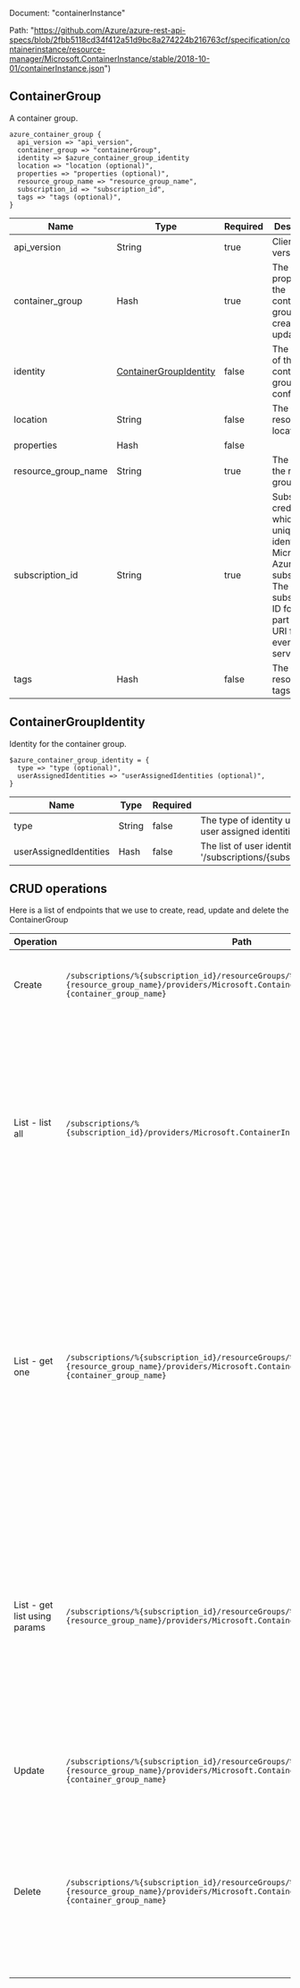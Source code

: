 Document: "containerInstance"


Path: "https://github.com/Azure/azure-rest-api-specs/blob/2fbb5118cd34f412a51d9bc8a274224b216763cf/specification/containerinstance/resource-manager/Microsoft.ContainerInstance/stable/2018-10-01/containerInstance.json")

## ContainerGroup

A container group.

```puppet
azure_container_group {
  api_version => "api_version",
  container_group => "containerGroup",
  identity => $azure_container_group_identity
  location => "location (optional)",
  properties => "properties (optional)",
  resource_group_name => "resource_group_name",
  subscription_id => "subscription_id",
  tags => "tags (optional)",
}
```

| Name        | Type           | Required       | Description       |
| ------------- | ------------- | ------------- | ------------- |
|api_version | String | true | Client API version |
|container_group | Hash | true | The properties of the container group to be created or updated. |
|identity | [ContainerGroupIdentity](#containergroupidentity) | false | The identity of the container group, if configured. |
|location | String | false | The resource location. |
|properties | Hash | false |  |
|resource_group_name | String | true | The name of the resource group. |
|subscription_id | String | true | Subscription credentials which uniquely identify Microsoft Azure subscription. The subscription ID forms part of the URI for every service call. |
|tags | Hash | false | The resource tags. |
        
## ContainerGroupIdentity

Identity for the container group.

```puppet
$azure_container_group_identity = {
  type => "type (optional)",
  userAssignedIdentities => "userAssignedIdentities (optional)",
}
```

| Name        | Type           | Required       | Description       |
| ------------- | ------------- | ------------- | ------------- |
|type | String | false | The type of identity used for the container group. The type 'SystemAssigned, UserAssigned' includes both an implicitly created identity and a set of user assigned identities. The type 'None' will remove any identities from the container group. |
|userAssignedIdentities | Hash | false | The list of user identities associated with the container group. The user identity dictionary key references will be ARM resource ids in the form: '/subscriptions/{subscriptionId}/resourceGroups/{resourceGroupName}/providers/Microsoft.ManagedIdentity/userAssignedIdentities/{identityName}'. |



## CRUD operations

Here is a list of endpoints that we use to create, read, update and delete the ContainerGroup

| Operation | Path | Verb | Description | OperationID |
| ------------- | ------------- | ------------- | ------------- | ------------- |
|Create|`/subscriptions/%{subscription_id}/resourceGroups/%{resource_group_name}/providers/Microsoft.ContainerInstance/containerGroups/%{container_group_name}`|Put|Create or update container groups with specified configurations.|ContainerGroups_CreateOrUpdate|
|List - list all|`/subscriptions/%{subscription_id}/providers/Microsoft.ContainerInstance/containerGroups`|Get|Get a list of container groups in the specified subscription. This operation returns properties of each container group including containers, image registry credentials, restart policy, IP address type, OS type, state, and volumes.|ContainerGroups_List|
|List - get one|`/subscriptions/%{subscription_id}/resourceGroups/%{resource_group_name}/providers/Microsoft.ContainerInstance/containerGroups/%{container_group_name}`|Get|Gets the properties of the specified container group in the specified subscription and resource group. The operation returns the properties of each container group including containers, image registry credentials, restart policy, IP address type, OS type, state, and volumes.|ContainerGroups_Get|
|List - get list using params|`/subscriptions/%{subscription_id}/resourceGroups/%{resource_group_name}/providers/Microsoft.ContainerInstance/containerGroups`|Get|Get a list of container groups in a specified subscription and resource group. This operation returns properties of each container group including containers, image registry credentials, restart policy, IP address type, OS type, state, and volumes.|ContainerGroups_ListByResourceGroup|
|Update|`/subscriptions/%{subscription_id}/resourceGroups/%{resource_group_name}/providers/Microsoft.ContainerInstance/containerGroups/%{container_group_name}`|Put|Create or update container groups with specified configurations.|ContainerGroups_CreateOrUpdate|
|Delete|`/subscriptions/%{subscription_id}/resourceGroups/%{resource_group_name}/providers/Microsoft.ContainerInstance/containerGroups/%{container_group_name}`|Delete|Delete the specified container group in the specified subscription and resource group. The operation does not delete other resources provided by the user, such as volumes.|ContainerGroups_Delete|
